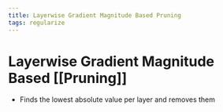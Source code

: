 ```yaml
---
title: Layerwise Gradient Magnitude Based Pruning
tags: regularize
---
```


# Layerwise Gradient Magnitude Based [[Pruning]]
- Finds the lowest absolute value per layer and removes them




























































































